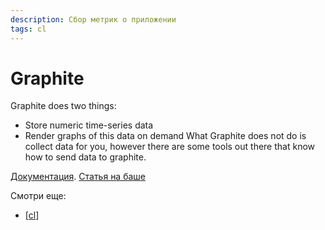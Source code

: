 ```yaml
---
description: Сбор метрик о приложении
tags: cl
---
```

# Graphite

Graphite does two things:

- Store numeric time-series data
- Render graphs of this data on demand
What Graphite does not do is collect data for you, however there are some tools out there that know how to send data to graphite.

[Документация](https://graphite.readthedocs.io/en/stable/index.html). [Статья на баше](https://habr.com/ru/post/260753/)

Смотри еще:

- [[cl]]

[//begin]: # "Autogenerated link references for markdown compatibility"
[cl]: cl "Ci - непрервыная интеграция"
[//end]: # "Autogenerated link references"